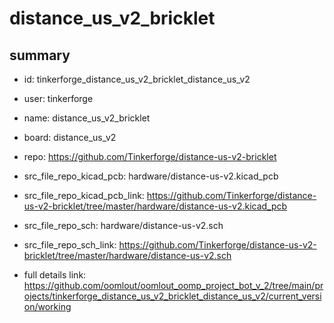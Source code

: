 # distance_us_v2_bricklet
 
## summary 
* id: tinkerforge_distance_us_v2_bricklet_distance_us_v2
* user: tinkerforge
* name: distance_us_v2_bricklet
* board: distance_us_v2
* repo: https://github.com/Tinkerforge/distance-us-v2-bricklet
* src_file_repo_kicad_pcb: hardware/distance-us-v2.kicad_pcb
* src_file_repo_kicad_pcb_link: https://github.com/Tinkerforge/distance-us-v2-bricklet/tree/master/hardware/distance-us-v2.kicad_pcb


* src_file_repo_sch: hardware/distance-us-v2.sch
* src_file_repo_sch_link: https://github.com/Tinkerforge/distance-us-v2-bricklet/tree/master/hardware/distance-us-v2.sch
* full details link: https://github.com/oomlout/oomlout_oomp_project_bot_v_2/tree/main/projects/tinkerforge_distance_us_v2_bricklet_distance_us_v2/current_version/working  







